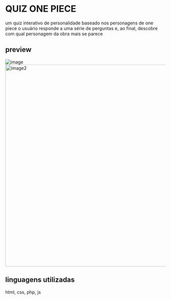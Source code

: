 # QUIZ ONE PIECE
um quiz interativo de personalidade baseado nos personagens de one piece 
o usuário responde a uma série de perguntas e, ao final, descobre com qual personagem da obra mais se parece

## preview
![image](https://github.com/user-attachments/assets/5043c1c3-5954-4fd2-8b4b-27acc5b29684)
<br>
<img width="1360" height="635" alt="image2" src="https://github.com/user-attachments/assets/0935a432-8d30-43eb-9091-c40d0e849fad" />

## linguagens utilizadas
html, css, php, js

